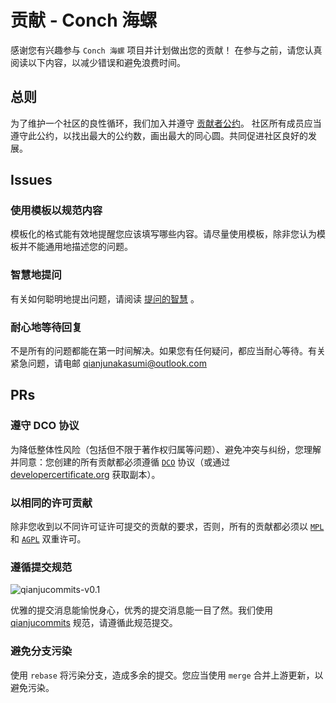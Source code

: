 # 贡献 - Conch 海螺

感谢您有兴趣参与 `Conch 海螺` 项目并计划做出您的贡献！
在参与之前，请您认真阅读以下内容，以减少错误和避免浪费时间。

## 总则

为了维护一个社区的良性循环，我们加入并遵守 [贡献者公约](/CODE_OF_CONDUCT.md)。
社区所有成员应当遵守此公约，以找出最大的公约数，画出最大的同心圆。共同促进社区良好的发展。

## Issues

### 使用模板以规范内容

模板化的格式能有效地提醒您应该填写哪些内容。请尽量使用模板，除非您认为模板并不能通用地描述您的问题。

### 智慧地提问

有关如何聪明地提出问题，请阅读 [提问的智慧](https://github.com/ryanhanwu/How-To-Ask-Questions-The-Smart-Way/blob/main/README-zh_CN.md) 。

### 耐心地等待回复

不是所有的问题都能在第一时间解决。如果您有任何疑问，都应当耐心等待。有关紧急问题，请电邮 qianjunakasumi@outlook.com

## PRs

### 遵守 DCO 协议

为降低整体性风险（包括但不限于著作权归属等问题）、避免冲突与纠纷，您理解并同意：您创建的所有贡献都必须遵循 [`DCO`](/DEVELOPERCERTIFICATE)
协议（或通过 [developercertificate.org](https://developercertificate.org/) 获取副本）。

### 以相同的许可贡献

除非您收到以不同许可证许可提交的贡献的要求，否则，所有的贡献都必须以 [`MPL`](/LICENSE) 和 [`AGPL`](/LICENSE-AGPL) 双重许可。

### 遵循提交规范

![qianjucommits-v0.1](https://img.shields.io/badge/qianjucommits-v0.1-85f9c7?style=for-the-badge)

优雅的提交消息能愉悦身心，优秀的提交消息能一目了然。我们使用 [qianjucommits](https://github.com/qianjunakasumi/qianjucommits)
规范，请遵循此规范提交。

### 避免分支污染

使用 `rebase` 将污染分支，造成多余的提交。您应当使用 `merge` 合并上游更新，以避免污染。